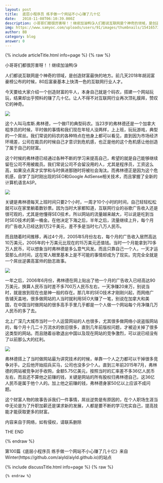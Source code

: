 ```yaml
---
layout: post
title:  底层小程序员 练手做一个网站不小心赚了几十亿
date:   2018-11-08T06:10:39.000Z
description: 小哥哥们都很厉害呀！！继续加油鸭😘人们都说互联网是个神奇的领域，是创造财富最快的地方。前几天2018年胡润富豪榜公布的时候，80后富豪基本上快清一色的互联网行...
img: https://www.samyoc.com/uploads/users/91/images/thumbnails/1541657321253.jpg
author: BB
category: blog
answer: 0
---
```

<div class="article-root">
  <div class="article">
    {% include articleTitle.html info=page %}
    {% raw %}
    <div class="article-content"><p>小哥哥们都很厉害呀！！继续加油鸭😘</p>

<p>人们都说互联网是个神奇的领域，是创造财富最快的地方。前几天2018年胡润富豪榜公布的时候，80后富豪基本上快清一色的互联网行业人才。</p>

<p>今天要给大家介绍一个创造财富的牛人，本身自己就是个码农，搭建一个网站玩玩，结果却出乎预料的赚了几十亿。让人不得不对互联网行业再次顶礼膜拜，赞叹它的神奇。</p>

<p><img class="thumb-img" src="https://www.samyoc.com/uploads/users/91/images/1541657290451.jpg" style="max-width:100%" /></p>

<p>这个人叫马库斯.弗林德，一个做IT的典型码农。当23岁的弗林德还是一个加拿大程序员的时候，平时做的事情和我们现在年轻人没两样，上上班，玩玩游戏，典型的一个屌丝。我们常说的码农的各种特点在他身上都可以看见，直到因为市场经济环境差，公司在裁员的时候自己才意识到危机感，也正是他的这个危机感让他创造了属于自己的财富。</p>

<p>这个时候的弗林德已经通过各种不断的学习来提高自己，希望的就是自己能够继续留在公司不用被裁员。我们常说公司不会留没用的人，尤其是程序员，工资这么高，如果没点真才实学和与时俱进那随时将被社会淘汰。而弗林德正是因为这个危机感，自学了当时刚出现的SEO和Google AdSense相关技术，而且掌握了全新的计算机语言ASP。</p>

<p><img class="thumb-img" src="https://www.samyoc.com/uploads/users/91/images/1541657321253.jpg" style="max-width:100%" /></p>

<p>关键是弗林德每天上班时间只要2个小时，一周才10个小时的时间，自己轻轻松松就可以在家里躺着数钞票。因为当时大家都知道，互联网行业的谷歌广告收入还是很可观的，尤其是他懂得SEO技术，所以网站的流量越来越大，可以说是吃到当时SEO技术的第一桶金。在他决定下海之后，半年之后，流量继续上升，每个月的广告收入已经达到1万2千美元，差不多是当时七八万人民币。</p>

<p>而且随着时间推移，再过4个月，2005年5月份左右，每个月的广告收入居然高达10万美元，2005年的十万美元比现在的15万美元还值钱。当时一个月能拿到70多万人民币，可以想象当时弗林德是多么意气风发。而且只靠自己一个人，一天才运营那么点时间，这在常人眼里基本上是不可能的事情却成为了现实。完完全全就是一个屌丝逆袭高富帅的励志故事。</p>

<p><img class="thumb-img" src="https://www.samyoc.com/uploads/users/91/images/1541657356282.jpg" style="max-width:100%" /></p>

<p>一年之后，2006年6月份，弗林德在网上贴出了他一个月的广告收入已经高达90万美元，换算人民币当时差不多700万人民币左右，一天净赚20来万，别说当时，就是放到现在也是神一般的存在。那几年的SEO技术才刚刚兴起，而网络广告铺天盖地，很多做网站的人当时就利用SEO大赚了一笔，别说在加拿大和美国，在中国当时做网站的很多高手手里几乎都是一个人做一个网站每个月净赚几万人民币的多了去。</p>

<p>北上广深几大城市当时一个人运营网站的人也很多，尤其很多做网络小说盗版网站的，每个月十几二十万流水的依旧很多，直到几年前版权问题，才被迫关掉了很多这类型的网站。而且随着谷歌退出中国以及现在网站的竞争激烈，可以说已经没有了以前那么大的红利。</p>

<p><img class="thumb-img" src="https://www.samyoc.com/uploads/users/91/images/1541657389102.jpg" style="max-width:100%" /></p>

<p>弗林德搭上了当时做网站最为讲究技术的时候，单靠一个人之力都可以干掉很多竞争对手。之后他开始招兵买马，公司也没多少个人。直到三年前2015年7月，弗林德的网站被竞争对手收购，金额5.75亿美元，按照当时的汇率差不多36亿人民币左右，而且还不算他之前赚的钱，关键是网站的所有股权归弗林德自己，这36亿人民币是属于他个人的。加上他之前赚的钱，弗林德身家50亿以上应该不成问题。</p>

<p>这个财富人物的故事告诉我们一件事情，屌丝逆势是有原因的，在个人职场生涯当中无论是为了升职加薪还是谋求新的发展，人都是要不断的学习充实自己，提高技能才能获取更多的财富。</p>

<p>内容来自于网络，如有侵权，请联系删除</p>

<p>THE END</p>
</div>
    {% endraw %}
  </div>
  <p class="winter_mark">第100篇《底层小程序员 练手做一个网站不小心赚了几十亿》来自Winter(https://github.com/aiyld/aiyld.github.io)的站点</p>
  <div class="discuss-wrapper">
    {% include discussTitle.html info=page %}
    {% raw %}
    
    {% endraw %}
  </div>
<div>
